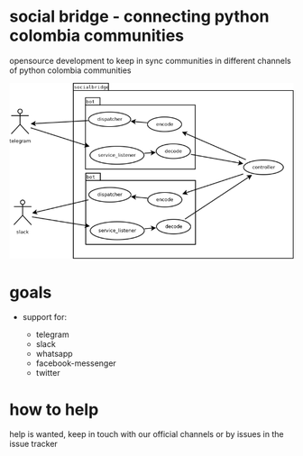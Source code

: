 # social bridge - connecting python colombia communities

opensource development to keep in sync communities in different channels of python colombia communities

![social_bridge](docs/img/social_bridge_diagram.png)

# goals

- support for:

  - telegram
  - slack
  - whatsapp
  - facebook-messenger
  - twitter

# how to help

help is wanted, keep in touch with our official channels or by issues in the issue tracker
